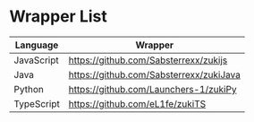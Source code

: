# Wrapper List

| **Language** 	| **Wrapper**                             	|
|--------------	|-----------------------------------------	|
| JavaScript   	| https://github.com/Sabsterrexx/zukijs   	|
| Java         	| https://github.com/Sabsterrexx/zukiJava 	|
| Python       	| https://github.com/Launchers-1/zukiPy   	|
| TypeScript   	| https://github.com/eL1fe/zukiTS         	|
